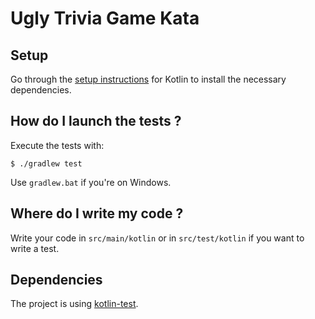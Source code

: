# Ugly Trivia Game Kata

## Setup

Go through the [setup instructions](https://exercism.io/tracks/kotlin/installation) for Kotlin to install the necessary
dependencies.

## How do I launch the tests ?

Execute the tests with:
```
$ ./gradlew test
```
Use `gradlew.bat` if you're on Windows.

## Where do I write my code ?

Write your code in `src/main/kotlin` or in `src/test/kotlin` if you want to write a test.

## Dependencies

The project is using [kotlin-test](https://kotlinlang.org/api/latest/kotlin.test/index.html).
